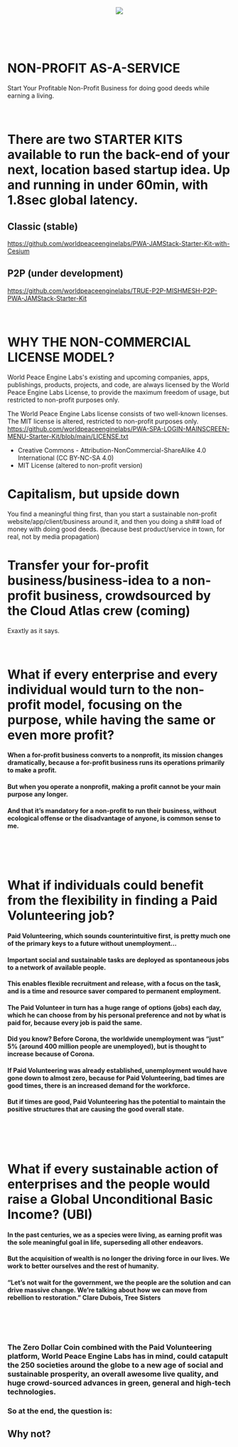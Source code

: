 <p align="center"><img src="https://user-images.githubusercontent.com/67427045/160862844-7c177e0c-7ffe-463e-adb9-f9256bfba6f7.png" />
</p>
<br><br><br>

# NON-PROFIT AS-A-SERVICE
Start Your Profitable Non-Profit Business for doing good deeds while earning a living.
<br><br><br>

# There are two STARTER KITS available to run the back-end of your next, location based startup idea. Up and running in under 60min, with 1.8sec global latency.

## Classic (stable)
https://github.com/worldpeaceenginelabs/PWA-JAMStack-Starter-Kit-with-Cesium

## P2P (under development)
https://github.com/worldpeaceenginelabs/TRUE-P2P-MISHMESH-P2P-PWA-JAMStack-Starter-Kit
<br><br><br>

# WHY THE NON-COMMERCIAL LICENSE MODEL?
World Peace Engine Labs's existing and upcoming companies, apps, publishings, products, projects, and code, are always licensed by the World Peace Engine Labs License,
to provide the maximum freedom of usage, but restricted to non-profit purposes only.

The World Peace Engine Labs license consists of two well-known licenses. The MIT license is altered, restricted to non-profit purposes only.
https://github.com/worldpeaceenginelabs/PWA-SPA-LOGIN-MAINSCREEN-MENU-Starter-Kit/blob/main/LICENSE.txt
+ Creative Commons - Attribution-NonCommercial-ShareAlike 4.0 International (CC BY-NC-SA 4.0)
+ MIT License (altered to non-profit version)

# Capitalism, but upside down 
You find a meaningful thing first, than you start a sustainable non-profit website/app/client/business around it, and then you doing a sh## load of money with doing good deeds. (because best product/service in town, for real, not by media propagation)

# Transfer your for-profit business/business-idea to a non-profit business, crowdsourced by the Cloud Atlas crew (coming)
Exaxtly as it says.
<br><br><br>

# What if every enterprise and every individual would turn to the non-profit model, focusing on the purpose, while having the same or even more profit?
#### When a for-profit business converts to a nonprofit, its mission changes dramatically, because a for-profit business runs its operations primarily to make a profit.
#### But when you operate a nonprofit, making a profit cannot be your main purpose any longer.
#### And that it’s mandatory for a non-profit to run their business, without ecological offense or the disadvantage of anyone, is common sense to me.
<br><br><br>
 

# What if individuals could benefit from the flexibility in finding a Paid Volunteering job?
#### Paid Volunteering, which sounds counterintuitive first, is pretty much one of the primary keys to a future without unemployment…
#### Important social and sustainable tasks are deployed as spontaneous jobs to a network of available people.
#### This enables flexible recruitment and release, with a focus on the task, and is a time and resource saver compared to permanent employment.
#### The Paid Volunteer in turn has a huge range of options (jobs) each day, which he can choose from by his personal preference and not by what is paid for, because every job is paid the same.
#### Did you know? Before Corona, the worldwide unemployment was “just” 5% (around 400 million people are unemployed), but is thought to increase because of Corona.
#### If Paid Volunteering was already established, unemployment would have gone down to almost zero, because for Paid Volunteering, bad times are good times, there is an increased demand for the workforce.
#### But if times are good, Paid Volunteering has the potential to maintain the positive structures that are causing the good overall state.
<br><br><br> 


# What if every sustainable action of enterprises and the people would raise a Global Unconditional Basic Income? (UBI)
#### In the past centuries, we as a species were living, as earning profit was the sole meaningful goal in life, superseding all other endeavors.
#### But the acquisition of wealth is no longer the driving force in our lives. We work to better ourselves and the rest of humanity.
#### “Let’s not wait for the government, we the people are the solution and can drive massive change. We’re talking about how we can move from rebellion to restoration.” Clare Dubois, Tree Sisters
<br><br><br> 


### The Zero Dollar Coin combined with the Paid Volunteering platform, World Peace Engine Labs has in mind, could catapult the 250 societies around the globe to a new age of social and sustainable prosperity, an overall awesome live quality, and huge crowd-sourced advances in green, general and high-tech technologies.

### So at the end, the question is:

## Why not?
